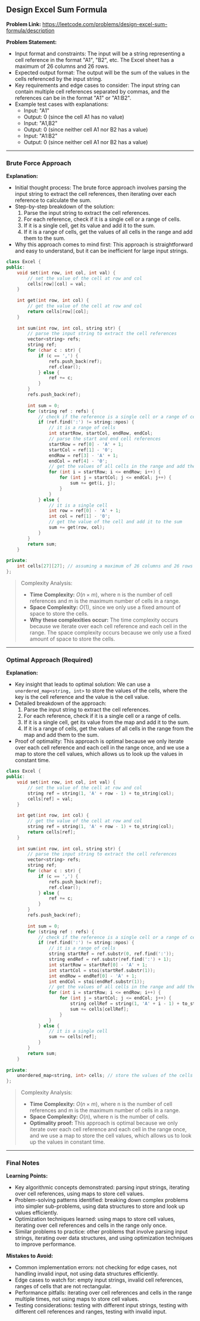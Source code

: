 ## Design Excel Sum Formula

**Problem Link:** https://leetcode.com/problems/design-excel-sum-formula/description

**Problem Statement:**
- Input format and constraints: The input will be a string representing a cell reference in the format "A1", "B2", etc. The Excel sheet has a maximum of 26 columns and 26 rows.
- Expected output format: The output will be the sum of the values in the cells referenced by the input string.
- Key requirements and edge cases to consider: The input string can contain multiple cell references separated by commas, and the references can be in the format "A1" or "A1:B2".
- Example test cases with explanations: 
    - Input: "A1"
    - Output: 0 (since the cell A1 has no value)
    - Input: "A1,B2"
    - Output: 0 (since neither cell A1 nor B2 has a value)
    - Input: "A1:B2"
    - Output: 0 (since neither cell A1 nor B2 has a value)

---

### Brute Force Approach

**Explanation:**
- Initial thought process: The brute force approach involves parsing the input string to extract the cell references, then iterating over each reference to calculate the sum.
- Step-by-step breakdown of the solution:
    1. Parse the input string to extract the cell references.
    2. For each reference, check if it is a single cell or a range of cells.
    3. If it is a single cell, get its value and add it to the sum.
    4. If it is a range of cells, get the values of all cells in the range and add them to the sum.
- Why this approach comes to mind first: This approach is straightforward and easy to understand, but it can be inefficient for large input strings.

```cpp
class Excel {
public:
    void set(int row, int col, int val) {
        // set the value of the cell at row and col
        cells[row][col] = val;
    }
    
    int get(int row, int col) {
        // get the value of the cell at row and col
        return cells[row][col];
    }
    
    int sum(int row, int col, string str) {
        // parse the input string to extract the cell references
        vector<string> refs;
        string ref;
        for (char c : str) {
            if (c == ',') {
                refs.push_back(ref);
                ref.clear();
            } else {
                ref += c;
            }
        }
        refs.push_back(ref);
        
        int sum = 0;
        for (string ref : refs) {
            // check if the reference is a single cell or a range of cells
            if (ref.find(':') != string::npos) {
                // it is a range of cells
                int startRow, startCol, endRow, endCol;
                // parse the start and end cell references
                startRow = ref[0] - 'A' + 1;
                startCol = ref[1] - '0';
                endRow = ref[3] - 'A' + 1;
                endCol = ref[4] - '0';
                // get the values of all cells in the range and add them to the sum
                for (int i = startRow; i <= endRow; i++) {
                    for (int j = startCol; j <= endCol; j++) {
                        sum += get(i, j);
                    }
                }
            } else {
                // it is a single cell
                int row = ref[0] - 'A' + 1;
                int col = ref[1] - '0';
                // get the value of the cell and add it to the sum
                sum += get(row, col);
            }
        }
        return sum;
    }
    
private:
    int cells[27][27]; // assuming a maximum of 26 columns and 26 rows
};
```

> Complexity Analysis:
> - **Time Complexity:** $O(n \times m)$, where n is the number of cell references and m is the maximum number of cells in a range.
> - **Space Complexity:** $O(1)$, since we only use a fixed amount of space to store the cells.
> - **Why these complexities occur:** The time complexity occurs because we iterate over each cell reference and each cell in the range. The space complexity occurs because we only use a fixed amount of space to store the cells.

---

### Optimal Approach (Required)

**Explanation:**
- Key insight that leads to optimal solution: We can use a `unordered_map<string, int>` to store the values of the cells, where the key is the cell reference and the value is the cell value.
- Detailed breakdown of the approach:
    1. Parse the input string to extract the cell references.
    2. For each reference, check if it is a single cell or a range of cells.
    3. If it is a single cell, get its value from the map and add it to the sum.
    4. If it is a range of cells, get the values of all cells in the range from the map and add them to the sum.
- Proof of optimality: This approach is optimal because we only iterate over each cell reference and each cell in the range once, and we use a map to store the cell values, which allows us to look up the values in constant time.

```cpp
class Excel {
public:
    void set(int row, int col, int val) {
        // set the value of the cell at row and col
        string ref = string(1, 'A' + row - 1) + to_string(col);
        cells[ref] = val;
    }
    
    int get(int row, int col) {
        // get the value of the cell at row and col
        string ref = string(1, 'A' + row - 1) + to_string(col);
        return cells[ref];
    }
    
    int sum(int row, int col, string str) {
        // parse the input string to extract the cell references
        vector<string> refs;
        string ref;
        for (char c : str) {
            if (c == ',') {
                refs.push_back(ref);
                ref.clear();
            } else {
                ref += c;
            }
        }
        refs.push_back(ref);
        
        int sum = 0;
        for (string ref : refs) {
            // check if the reference is a single cell or a range of cells
            if (ref.find(':') != string::npos) {
                // it is a range of cells
                string startRef = ref.substr(0, ref.find(':'));
                string endRef = ref.substr(ref.find(':') + 1);
                int startRow = startRef[0] - 'A' + 1;
                int startCol = stoi(startRef.substr(1));
                int endRow = endRef[0] - 'A' + 1;
                int endCol = stoi(endRef.substr(1));
                // get the values of all cells in the range and add them to the sum
                for (int i = startRow; i <= endRow; i++) {
                    for (int j = startCol; j <= endCol; j++) {
                        string cellRef = string(1, 'A' + i - 1) + to_string(j);
                        sum += cells[cellRef];
                    }
                }
            } else {
                // it is a single cell
                sum += cells[ref];
            }
        }
        return sum;
    }
    
private:
    unordered_map<string, int> cells; // store the values of the cells
};
```

> Complexity Analysis:
> - **Time Complexity:** $O(n \times m)$, where n is the number of cell references and m is the maximum number of cells in a range.
> - **Space Complexity:** $O(n)$, where n is the number of cells.
> - **Optimality proof:** This approach is optimal because we only iterate over each cell reference and each cell in the range once, and we use a map to store the cell values, which allows us to look up the values in constant time.

---

### Final Notes

**Learning Points:**
- Key algorithmic concepts demonstrated: parsing input strings, iterating over cell references, using maps to store cell values.
- Problem-solving patterns identified: breaking down complex problems into simpler sub-problems, using data structures to store and look up values efficiently.
- Optimization techniques learned: using maps to store cell values, iterating over cell references and cells in the range only once.
- Similar problems to practice: other problems that involve parsing input strings, iterating over data structures, and using optimization techniques to improve performance.

**Mistakes to Avoid:**
- Common implementation errors: not checking for edge cases, not handling invalid input, not using data structures efficiently.
- Edge cases to watch for: empty input strings, invalid cell references, ranges of cells that are not rectangular.
- Performance pitfalls: iterating over cell references and cells in the range multiple times, not using maps to store cell values.
- Testing considerations: testing with different input strings, testing with different cell references and ranges, testing with invalid input.